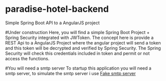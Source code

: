 # paradise-hotel-backend
Simple Spring Boot API to a AngularJS project

#Under construction
Here, you will find a simple Spring Boot Project + Spring Security integrated with JWToken. The concept here is provide a REST Api to a AngularJS Project where the angular project will send a token and this token will be decrypted and verified by Spring Security. The Spring Security will check this credentials included in token and permit or not access the functions.

#You will need a smtp server
To startup this application you will need a smtp server, to simulate the smtp server i use [Fake smtp server](https://nilhcem.github.io/FakeSMTP/)
